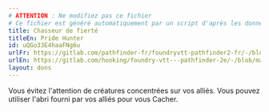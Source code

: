 ```yaml
---
# ATTENTION : Ne modifiez pas ce fichier
# Ce fichier est généré automatiquement par un script d'après les données du module Foundry VTT officiel et de sa traduction
title: Chasseur de fierté
titleEn: Pride Hunter
id: uQGo33E4haaFNg6u
urlFr: https://gitlab.com/pathfinder-fr/foundryvtt-pathfinder2-fr/-/blob/master/data/feats/uQGo33E4haaFNg6u.htm
urlEn: https://gitlab.com/hooking/foundry-vtt---pathfinder-2e/-/blob/master/packs/data/feats.db/pride-hunter.json
layout: dons
---
```

Vous évitez l'attention de créatures concentrées sur vos alliés. Vous pouvez utiliser l'abri fourni par vos alliés pour vous Cacher.
